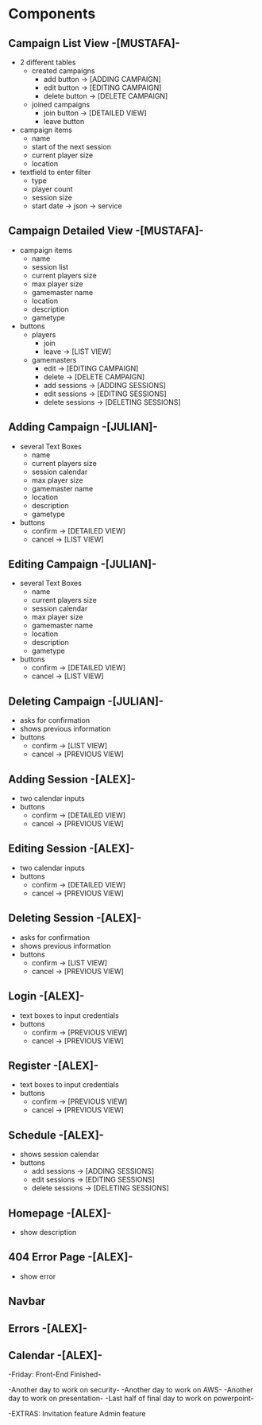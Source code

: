# Components
## Campaign List View -[MUSTAFA]-
- 2 different tables
    - created campaigns
        - add button -> [ADDING CAMPAIGN]
        - edit button -> [EDITING CAMPAIGN]
        - delete button -> [DELETE CAMPAIGN]
    - joined campaigns
        - join button -> [DETAILED VIEW]
        - leave button
- campaign items
    - name
    - start of the next session
    - current player size
    - location
- textfield to enter filter
    - type
    - player count
    - session size
    - start date
    -> json -> service
## Campaign Detailed View -[MUSTAFA]-
- campaign items
    - name
    - session list
    - current players size
    - max player size
    - gamemaster name
    - location
    - description
    - gametype
- buttons
    - players
        - join
        - leave -> [LIST VIEW]
    - gamemasters
        - edit -> [EDITING CAMPAIGN]
        - delete -> [DELETE CAMPAIGN]
        - add sessions -> [ADDING SESSIONS]
        - edit sessions -> [EDITING SESSIONS]
        - delete sessions -> [DELETING SESSIONS]
## Adding Campaign -[JULIAN]-
- several Text Boxes
    - name
    - current players size
    - session calendar
    - max player size
    - gamemaster name
    - location
    - description
    - gametype
- buttons
    - confirm -> [DETAILED VIEW]
    - cancel -> [LIST VIEW]
## Editing Campaign -[JULIAN]-
- several Text Boxes
    - name
    - current players size
    - session calendar
    - max player size
    - gamemaster name
    - location
    - description
    - gametype
- buttons
    - confirm -> [DETAILED VIEW]
    - cancel -> [LIST VIEW]
## Deleting Campaign -[JULIAN]-
- asks for confirmation
- shows previous information
- buttons
    - confirm -> [LIST VIEW]
    - cancel -> [PREVIOUS VIEW]
## Adding Session -[ALEX]-
- two calendar inputs
- buttons
    - confirm -> [DETAILED VIEW]
    - cancel -> [PREVIOUS VIEW]
## Editing Session -[ALEX]-
- two calendar inputs
- buttons
    - confirm -> [DETAILED VIEW]
    - cancel -> [PREVIOUS VIEW]
## Deleting Session -[ALEX]-
- asks for confirmation
- shows previous information
- buttons
    - confirm -> [LIST VIEW]
    - cancel -> [PREVIOUS VIEW]
## Login -[ALEX]-
- text boxes to input credentials
- buttons
    - confirm -> [PREVIOUS VIEW]
    - cancel -> [PREVIOUS VIEW]
## Register -[ALEX]-
- text boxes to input credentials
- buttons
    - confirm -> [PREVIOUS VIEW]
    - cancel -> [PREVIOUS VIEW]
## Schedule -[ALEX]-
- shows session calendar
- buttons
    - add sessions -> [ADDING SESSIONS]
    - edit sessions -> [EDITING SESSIONS]
    - delete sessions -> [DELETING SESSIONS]
## Homepage -[ALEX]-
- show description
## 404 Error Page -[ALEX]-
- show error
## Navbar
## Errors -[ALEX]-
## Calendar -[ALEX]-

-Friday: Front-End Finished-

-Another day to work on security-
-Another day to work on AWS-
-Another day to work on presentation-
-Last half of final day to work on powerpoint-

-EXTRAS:
Invitation feature
Admin feature